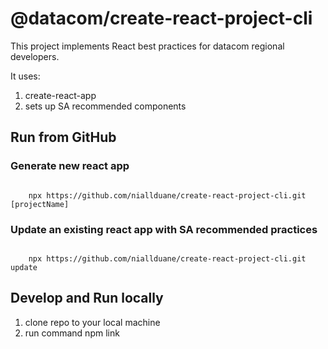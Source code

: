 # @datacom/create-react-project-cli

This project implements React best practices for datacom regional developers.

It uses: 
1. create-react-app
2. sets up SA recommended components

## Run from GitHub

### Generate new react app
<code>
    npx https://github.com/niallduane/create-react-project-cli.git [projectName]
</code>

### Update an existing react app with SA recommended practices
<code>
    npx https://github.com/niallduane/create-react-project-cli.git update
</code>

## Develop and Run locally

1. clone repo to your local machine
2. run command npm link